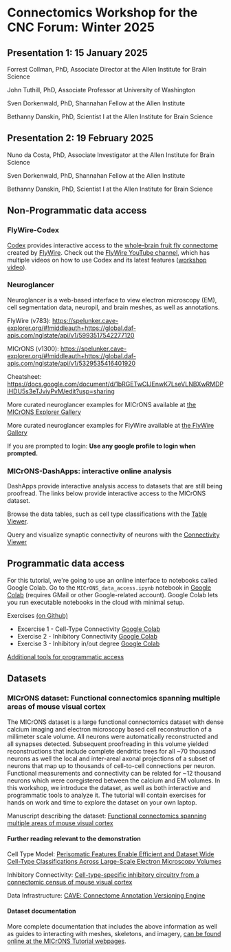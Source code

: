 # Connectomics Workshop for the CNC Forum: Winter 2025


## Presentation 1: 15 January 2025

Forrest Collman, PhD, Associate Director at the Allen Institute for Brain Science

John Tuthill, PhD, Associate Professor at University of Washington

Sven Dorkenwald, PhD, Shannahan Fellow at the Allen Institute

Bethanny Danskin, PhD, Scientist I at the Allen Institute for Brain Science

## Presentation 2: 19 February 2025

Nuno da Costa, PhD, Associate Investigator at the Allen Institute for Brain Science

Sven Dorkenwald, PhD, Shannahan Fellow at the Allen Institute

Bethanny Danskin, PhD, Scientist I at the Allen Institute for Brain Science


## Non-Programmatic data access

### FlyWire-Codex

[Codex](https://codex.flywire.ai) provides interactive access to the [whole-brain fruit fly connectome](https://www.nature.com/articles/s41586-024-07558-y) created by [FlyWire](flywire.ai). Check out the [FlyWire YouTube channel](https://www.youtube.com/@flywireprinceton4189), which has multiple videos on how to use Codex and its latest features ([workshop video](https://www.youtube.com/watch?v=HrXvgXE1Q6Q)). 

### Neuroglancer

Neuroglancer is a web-based interface to view electron microscopy (EM), cell segmentation data, neuropil, and brain meshes, as well as annotations.

FlyWire (v783): https://spelunker.cave-explorer.org/#!middleauth+https://global.daf-apis.com/nglstate/api/v1/5993517542277120

MICrONS (v1300): https://spelunker.cave-explorer.org/#!middleauth+https://global.daf-apis.com/nglstate/api/v1/5329535416401920 

Cheatsheet: https://docs.google.com/document/d/1bRGETwCIJEnwK7LseVLNBXwRMDPiHDU5s3eTJviyPvM/edit?usp=sharing

More curated neuroglancer examples for MICrONS available at [the MICrONS Explorer Gallery](https://www.microns-explorer.org/gallery-mm3)

More curated neuroglancer examples for FlyWire available at [the FlyWire Gallery](https://flywire.ai/gallery)

If you are prompted to login: **Use any google profile to login when prompted.**

### MICrONS-DashApps: interactive online analysis

DashApps provide interactive analysis access to datasets that are still being proofread. The links below provide interactive access to the MICrONS dataset.

Browse the data tables, such as cell type classifications with the [Table Viewer](https://minnie.microns-daf.com/dash/datastack/minnie65_public/apps/table_viewer/?datastack=%22minnie65_public%22).

Query and visualize synaptic connectivity of neurons with the [Connectivity Viewer](https://minnie.microns-daf.com/dash/datastack/minnie65_public/apps/connectivity/?anno-id=%22%22&id-type=%22root_id%22&mat-version=943&cell-type-table-dropdown=%22%22&datastack=%22minnie65_public%22)


## Programmatic data access 

For this tutorial, we're going to use an online interface to notebooks called Google Colab. Go to the `MICrONS_data_access.ipynb` notebook in [Google Colab](https://colab.research.google.com/github/sdorkenw/MICrONS_workshop_CNC_forum/blob/main/tutorials/MICrONS_data_access.ipynb) (requires GMail or other Google-related account). Google Colab lets you run executable notebooks in the cloud with minimal setup.

Exercises [(on Github)](https://github.com/sdorkenw/MICrONS_workshop_CNC_forum/tree/main/exercises)
* Excercise 1 - Cell-Type Connectivity [Google Colab](https://colab.research.google.com/github/sdorkenw/MICrONS_workshop_CNC_forum/blob/main/exercises/Exercise_1_cell_type_connectivity.ipynb)
* Exercise 2 - Inhibitory Connectivity [Google Colab](https://colab.research.google.com/github/sdorkenw/MICrONS_workshop_CNC_forum/blob/main/exercises/Exercise_2_inhibitory_connectivity.ipynb)
* Exercise 3 - Inhibitory in/out degree [Google Colab](https://colab.research.google.com/github/sdorkenw/MICrONS_workshop_CNC_forum/blob/main/exercises/Exercise_3_inhibitory_in_out_degree.ipynb)

[Additional tools for programmatic access](https://github.com/sdorkenw/MICrONS_workshop_CNC_forum/blob/main/preprocessing/CAVE_quickstart_colab.ipynb)



## Datasets

### MICrONS dataset: Functional connectomics spanning multiple areas of mouse visual cortex

The MICrONS dataset is a large functional connectomics dataset with dense calcium imaging and electron microscopy based cell reconstruction of a millimeter scale volume.
All neurons were automatically reconstructed and all synapses detected.
Subsequent proofreading in this volume yielded reconstructions that include complete dendritic trees for all ~70 thousand neurons as well the local and inter-areal axonal projections of a subset of neurons that map up to thousands of cell-to-cell connections per neuron.
Functional measurements and connectivity can be related for ~12 thousand neurons which were coregistered between the calcium and EM volumes.
In this workshop, we introduce the dataset, as well as both interactive and programmatic tools to analyze it.
The tutorial will contain exercises for hands on work and time to explore the dataset on your own laptop.   

Manuscript describing the dataset: [Functional connectomics spanning multiple areas of mouse visual cortex](https://www.biorxiv.org/content/10.1101/2021.07.28.454025v3.abstract)

#### Further reading relevant to the demonstration

Cell Type Model: [Perisomatic Features Enable Efficient and Dataset Wide Cell-Type Classifications Across Large-Scale Electron Microscopy Volumes](https://www.biorxiv.org/content/10.1101/2022.07.20.499976v2)

Inhibitory Connectivity: [Cell-type-specific inhibitory circuitry from a connectomic census of mouse visual cortex](https://www.biorxiv.org/content/10.1101/2023.01.23.525290v3)

Data Infrastructure: [CAVE: Connectome Annotation Versioning Engine](https://www.biorxiv.org/content/10.1101/2023.07.26.550598v1)

#### Dataset documentation

More complete documentation that includes the above information as well as guides to interacting with meshes, skeletons, and imagery, [can be found online at the MICrONS Tutorial webpages](https://alleninstitute.github.io/microns_tutorial/em_01_background.html).

